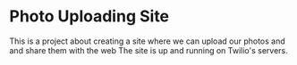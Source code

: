 # Photo Uploading Site

This is a project about creating a site where we can upload our photos and
and share them with the web
The site is up and running on Twilio's servers.
